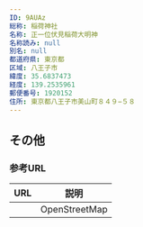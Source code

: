```yaml
---
ID: 9AUAz
総称: 稲荷神社
名称: 正一位伏見稲荷大明神
名称読み: null
別名: null
都道府県: 東京都
区域: 八王子市
緯度: 35.6837473
経度: 139.2535961
郵便番号: 1920152
住所: 東京都八王子市美山町８４９−５８
---
```


## その他

### 参考URL

| URL | 説明          |
| --- | ------------- |
|     | OpenStreetMap |
